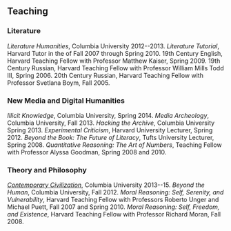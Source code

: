 ## Teaching

### Literature

*Literature Humanities*, Columbia University 2012--2013. *Literature Tutorial*, Harvard Tutor in the of Fall 2007 through Spring 2010. 19th Century English, Harvard Teaching Fellow with Professor Matthew Kaiser, Spring 2009. 19th Century Russian, Harvard Teaching Fellow with Professor William Mills Todd III, Spring 2006.  20th Century Russian, Harvard Teaching Fellow with Professor Svetlana Boym, Fall 2005.  

### New Media and Digital Humanities

*Illicit Knowledge*, Columbia University, Spring 2014. *Media Archeology*, Columbia University, Fall 2013. *Hacking the Archive*, Columbia University Spring 2013. *Experimental Criticism*, Harvard University Lecturer, Spring 2012. *Beyond the Book: The Future of Literacy*, Tufts University Lecturer, Spring 2008. *Quantitative Reasoning: The Art of Numbers*, Teaching Fellow with Professor Alyssa Goodman, Spring 2008 and 2010.

### Theory and Philosophy

[*Contemporary Civilization*](https://github.com/denten/courses/tree/master/conciv), Columbia University 2013--15. *Beyond the Human*, Columbia University, Fall 2012. *Moral Reasoning: Self, Serenity, and Vulnerability*, Harvard Teaching Fellow with Professors Roberto Unger and Michael Puett, Fall 2007 and Spring 2010. *Moral Reasoning: Self, Freedom, and Existence*, Harvard Teaching Fellow with Professor Richard Moran, Fall 2008.

